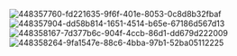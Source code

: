 ![448357760-fd221635-9f6f-401e-8053-0c8d8b32fbaf](https://github.com/user-attachments/assets/fdd2f394-a815-497f-b3dd-b17a45ebeea3)
![448357904-dd58b814-1651-4514-b65e-67186d567d13](https://github.com/user-attachments/assets/523ed50b-211e-4e01-8010-126fc82e7444)
![448358167-7d377b6c-904f-4ccb-86d1-dd679d222009](https://github.com/user-attachments/assets/b6fb8a38-b8cb-4c29-9c6f-09496dff1255)
![448358264-9fa1547e-88c6-4bba-97b1-52ba05112225](https://github.com/user-attachments/assets/e10d681d-c82d-4ac2-aeac-cb552f0ebc10)


